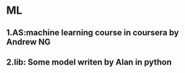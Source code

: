 # ML
## 1.AS:machine learning course in coursera by Andrew NG

## 2.lib: Some model writen by Alan in python

